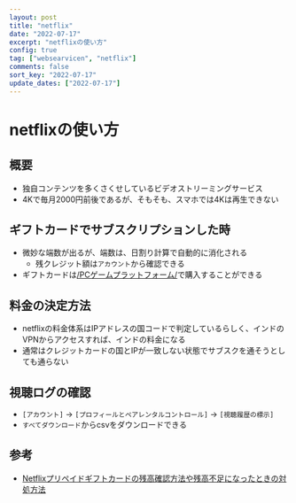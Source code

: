 ```yaml
---
layout: post
title: "netflix"
date: "2022-07-17"
excerpt: "netflixの使い方"
config: true
tag: ["websearvicen", "netflix"]
comments: false
sort_key: "2022-07-17"
update_dates: ["2022-07-17"]
---
```


# netflixの使い方

## 概要
 - 独自コンテンツを多くさくせしているビデオストリーミングサービス
 - 4Kで毎月2000円前後であるが、そもそも、スマホでは4Kは再生できない

## ギフトカードでサブスクリプションした時
 - 微妙な端数が出るが、端数は、日割り計算で自動的に消化される
   - 残クレジット額は`アカウント`から確認できる
 - ギフトカードは[/PCゲームプラットフォーム/](/PCゲームプラットフォーム/)で購入することができる

## 料金の決定方法
 - netflixの料金体系はIPアドレスの国コードで判定しているらしく、インドのVPNからアクセスすれば、インドの料金になる
 - 通常はクレジットカードの国とIPが一致しない状態でサブスクを通そうとしても通らない

## 視聴ログの確認
 - `[アカウント]` -> `[プロフィールとペアレンタルコントロール]` -> `[視聴履歴の標示]`
 - `すべてダウンロード`からcsvをダウンロードできる

## 参考
 - [Netflixプリペイドギフトカードの残高確認方法や残高不足になったときの対処方法](https://gftya.jp/netflix-giftcard-howto/)
